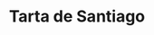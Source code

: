 ---
layout: recette-v2
categories: [recettes]
hidden: true
lang: fr
sitemap: true
title: Tarta de Santiago
type: sucre
utensils:
  - saladier
  - fouet
  - moule-rond
  - tamis
recettes:
  Classique:
    ingredients: 
      - nom: oeufs 
        qte: 4
        variable: true
      - nom: sucre
        qte: 100
        unite: gr
      - nom: poudre d'amandes
        qte: 200
        unite: gr
      - nom: beurre
        qte: 100
        unite: gr
      - nom: cannelle
        qte: 0.5
        unite: cuillère à café
      - nom: gingembre
        qte: 0.5
        unite: cuillère à café
      - nom: cardamome
        qte: 0.25
        unite: cuillère à café
      - nom: zestes de citron
      - nom: zestes d'orange
    preconditions:
      - Préchauffer le four à 180°C
    etapes:
      - label: Préparation
        details:
          - Faire fondre le beurre
          - Fouetter les oeufs avec le sucre
          - Ajouter le beurre fondu et mélanger
          - Ajouter la poudre d'amandes, les épices et les zestes
          - Mélanger
          - Verser dans un moule
      - label: Cuisson
        emoji: 🔥
        details: 
          - Cuire 30 minutes à 180°C
          - Laisser refroidir le gâteau à température ambiante
          - Démouler
          - Saupoudrer de sucre glace (au moment de servir)
---